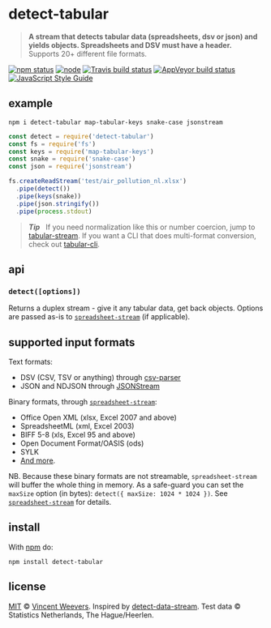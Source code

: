 # detect-tabular

> **A stream that detects tabular data (spreadsheets, dsv or json) and yields objects. Spreadsheets and DSV must have a header.**  
> Supports 20+ different file formats.

[![npm status](http://img.shields.io/npm/v/detect-tabular.svg)](https://www.npmjs.org/package/detect-tabular)
[![node](https://img.shields.io/node/v/detect-tabular.svg)](https://www.npmjs.org/package/detect-tabular)
[![Travis build status](https://img.shields.io/travis/vweevers/detect-tabular.svg?label=travis)](http://travis-ci.org/vweevers/detect-tabular)
[![AppVeyor build status](https://img.shields.io/appveyor/ci/vweevers/detect-tabular.svg?label=appveyor)](https://ci.appveyor.com/project/vweevers/detect-tabular)
[![JavaScript Style Guide](https://img.shields.io/badge/code_style-standard-brightgreen.svg)](https://standardjs.com)

## example

`npm i detect-tabular map-tabular-keys snake-case jsonstream`

```js
const detect = require('detect-tabular')
const fs = require('fs')
const keys = require('map-tabular-keys')
const snake = require('snake-case')
const json = require('jsonstream')

fs.createReadStream('test/air_pollution_nl.xlsx')
  .pipe(detect())
  .pipe(keys(snake))
  .pipe(json.stringify())
  .pipe(process.stdout)
```

> **_Tip_** &nbsp; If you need normalization like this or number coercion, jump to [tabular-stream](https://www.npmjs.org/package/tabular-stream). If you want a CLI that does multi-format conversion, check out [tabular-cli](https://www.npmjs.org/package/tabular-cli).

## api

### `detect([options])`

Returns a duplex stream - give it any tabular data, get back objects. Options are passed as-is to [`spreadsheet-stream`](https://github.com/vweevers/spreadsheet-stream) (if applicable).

## supported input formats

Text formats:

- DSV (CSV, TSV or anything) through [csv-parser](https://npmjs.com/package/csv-parser)
- JSON and NDJSON through [JSONStream](https://npmjs.com/package/JSONStream)

Binary formats, through [`spreadsheet-stream`](https://github.com/vweevers/spreadsheet-stream):

- Office Open XML (xlsx, Excel 2007 and above)
- SpreadsheetML (xml, Excel 2003)
- BIFF 5-8 (xls, Excel 95 and above)
- Open Document Format/OASIS (ods)
- SYLK
- [And more](https://github.com/SheetJS/js-xlsx).

NB. Because these binary formats are not streamable, `spreadsheet-stream` will buffer the whole thing in memory. As a safe-guard you can set the `maxSize` option (in bytes): `detect({ maxSize: 1024 * 1024 })`. See [`spreadsheet-stream`](https://github.com/vweevers/spreadsheet-stream) for details.

## install

With [npm](https://npmjs.org) do:

```
npm install detect-tabular
```

## license

[MIT](http://opensource.org/licenses/MIT) © [Vincent Weevers](http://vincentweevers.nl). Inspired by [detect-data-stream](https://www.npmjs.com/package/detect-data-stream).  Test data © Statistics Netherlands, The Hague/Heerlen.
